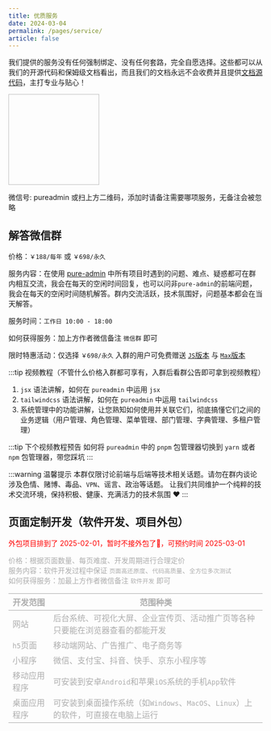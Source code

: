 ```yaml
---
title: 优质服务
date: 2024-03-04
permalink: /pages/service/
article: false
---
```


我们提供的服务没有任何强制绑定、没有任何套路，完全自愿选择。这些都可以从我们的开源代码和保姆级文档看出，而且我们的文档永远不会收费并且提供[文档源代码](https://github.com/pure-admin/pure-admin-doc)，主打专业与贴心！

<img :src="$withBase('/img/support/addWx.jpg')" width="180px" height="180px" />

微信号: pureadmin 或扫上方二维码，添加时请备注需要哪项服务，无备注会被忽略

## 解答微信群

价格：`￥188/每年` 或 `￥698/永久`

服务内容：在使用 [pure-admin](https://github.com/pure-admin) 中所有项目时遇到的问题、难点、疑惑都可在群内相互交流，我会在每天的空闲时间回复，也可以问非`pure-admin`的前端问题，我会在每天的空闲时间随机解答。群内交流活跃，技术氛围好，问题基本都会在当天解答。

服务时间：`工作日 10:00 - 18:00`

如何获得服务：加上方作者微信备注 `微信群` 即可

限时特惠活动：仅选择 `￥698/永久` 入群的用户可免费赠送 [`JS`版本](https://pure-admin.github.io/pure-admin-doc/pages/js/) 与 [`Max`版本](https://pure-admin.github.io/pure-admin-doc/pages/max/)

:::tip 视频教程（不管什么价格入群都可享有，入群后看群公告即可拿到视频教程）

1. `jsx` 语法讲解，如何在 `pureadmin` 中运用 `jsx`
2. `tailwindcss` 语法讲解，如何在 `pureadmin` 中运用 `tailwindcss`
3. 系统管理中的功能讲解，让您熟知如何使用并关联它们，彻底搞懂它们之间的业务逻辑（用户管理、角色管理、菜单管理、部门管理、字典管理、多租户管理）

:::tip 下个视频教程预告
如何将 `pureadmin` 中的 `pnpm` 包管理器切换到 `yarn` 或者 `npm` 包管理器，带您踩坑
:::

:::warning 温馨提示
本群仅限讨论前端与后端等技术相关话题。请勿在群内谈论涉及色情、赌博、毒品、`VPN`、谣言、政治等话题。
让我们共同维护一个纯粹的技术交流环境，保持积极、健康、充满活力的技术氛围 ❤️
:::

## 页面定制开发（软件开发、项目外包）

<p style='color: red'>外包项目排到了 2025-02-01，暂时不接外包了🙏，可预约时间 2025-03-01</p>

<div class='bottom-content'>

价格：根据页面数量、每页难度、开发周期进行合理定价  
服务内容：软件开发过程中保证 `页面高还原度`、`代码高质量`、`全方位多次测试`  
如何获得服务：加最上方作者微信备注 `软件开发` 即可

| **开发范围** | **范围种类**                                                                      |
| ------------ | --------------------------------------------------------------------------------- |
| 网站         | 后台系统、可视化大屏、企业宣传页、活动推广页等各种只要能在浏览器查看的都能开发    |
| `h5`页面     | 移动端网站、广告推广、电子商务等                                                  |
| 小程序       | 微信、支付宝、抖音、快手、京东小程序等                                            |
| 移动应用程序 | 可安装到安卓`Android`和苹果`iOS`系统的手机`App`软件                               |
| 桌面应用程序 | 可安装到桌面操作系统（如`Windows`、`MacOS`、`Linux`）上的软件，可直接在电脑上运行 |

</div>

<style scoped>
.bottom-content {
  opacity: 0.35;
  transition: opacity 0.45s cubic-bezier(0.175, 0.885, 0.42, 1.31);
}
.bottom-content:hover {
  opacity: 1;
}
</style>
